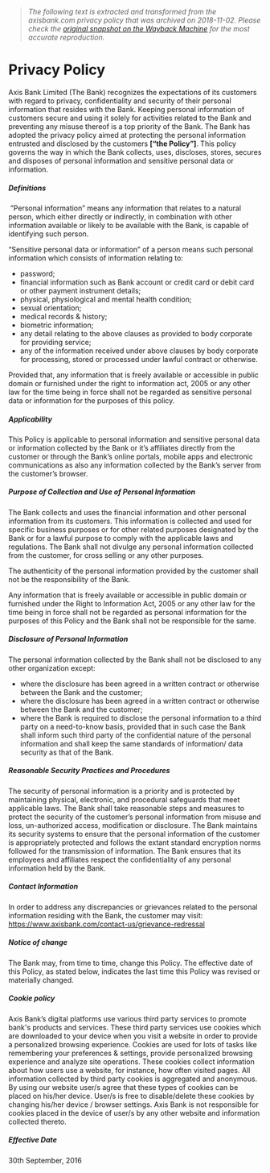 > *The following text is extracted and transformed from the axisbank.com privacy policy that was archived on 2018-11-02. Please check the [original snapshot on the Wayback Machine](https://web.archive.org/web/20181102012614id_/https%3A//www.axisbank.com/privacy-policy) for the most accurate reproduction.*

# Privacy Policy

Axis Bank Limited (The Bank) recognizes the expectations of its customers with regard to privacy, confidentiality and security of their personal information that resides with the Bank. Keeping personal information of customers secure and using it solely for activities related to the Bank and preventing any misuse thereof is a top priority of the Bank. The Bank has adopted the privacy policy aimed at protecting the personal information entrusted and disclosed by the customers **[“the Policy”]**. This policy governs the way in which the Bank collects, uses, discloses, stores, secures and disposes of personal information and sensitive personal data or information.

##### Definitions

 ”Personal information” means any information that relates to a natural person, which either directly or indirectly, in combination with other information available or likely to be available with the Bank, is capable of identifying such person.

“Sensitive personal data or information” of a person means such personal information which consists of information relating to:

  * password;
  * financial information such as Bank account or credit card or debit card or other payment instrument details;
  * physical, physiological and mental health condition;
  * sexual orientation;
  * medical records & history;
  * biometric information;
  * any detail relating to the above clauses as provided to body corporate for providing service;
  * any of the information received under above clauses by body corporate for processing, stored or processed under lawful contract or otherwise.



Provided that, any information that is freely available or accessible in public domain or furnished under the right to information act, 2005 or any other law for the time being in force shall not be regarded as sensitive personal data or information for the purposes of this policy.

##### Applicability

This Policy is applicable to personal information and sensitive personal data or information collected by the Bank or it’s affiliates directly from the customer or through the Bank’s online portals, mobile apps and electronic communications as also any information collected by the Bank’s server from the customer’s browser.

##### Purpose of Collection and Use of Personal Information

The Bank collects and uses the financial information and other personal information from its customers. This information is collected and used for specific business purposes or for other related purposes designated by the Bank or for a lawful purpose to comply with the applicable laws and regulations. The Bank shall not divulge any personal information collected from the customer, for cross selling or any other purposes.

The authenticity of the personal information provided by the customer shall not be the responsibility of the Bank.

Any information that is freely available or accessible in public domain or furnished under the Right to Information Act, 2005 or any other law for the time being in force shall not be regarded as personal information for the purposes of this Policy and the Bank shall not be responsible for the same.

##### Disclosure of Personal Information

The personal information collected by the Bank shall not be disclosed to any other organization except:

  * where the disclosure has been agreed in a written contract or otherwise between the Bank and the customer;
  * where the disclosure has been agreed in a written contract or otherwise between the Bank and the customer;
  * where the Bank is required to disclose the personal information to a third party on a need-to-know basis, provided that in such case the Bank shall inform such third party of the confidential nature of the personal information and shall keep the same standards of information/ data security as that of the Bank.



##### Reasonable Security Practices and Procedures

The security of personal information is a priority and is protected by maintaining physical, electronic, and procedural safeguards that meet applicable laws. The Bank shall take reasonable steps and measures to protect the security of the customer’s personal information from misuse and loss, un-authorized access, modification or disclosure. The Bank maintains its security systems to ensure that the personal information of the customer is appropriately protected and follows the extant standard encryption norms followed for the transmission of information. The Bank ensures that its employees and affiliates respect the confidentiality of any personal information held by the Bank. 

##### Contact Information

In order to address any discrepancies or grievances related to the personal information residing with the Bank, the customer may visit: <https://www.axisbank.com/contact-us/grievance-redressal>

##### Notice of change

The Bank may, from time to time, change this Policy. The effective date of this Policy, as stated below, indicates the last time this Policy was revised or materially changed.

##### Cookie policy 

Axis Bank’s digital platforms use various third party services to promote bank's products and services. These third party services use cookies which are downloaded to your device when you visit a website in order to provide a personalized browsing experience. Cookies are used for lots of tasks like remembering your preferences & settings, provide personalized browsing experience and analyze site operations. These cookies collect information about how users use a website, for instance, how often visited pages. All information collected by third party cookies is aggregated and anonymous. By using our website user/s agree that these types of cookies can be placed on his/her device. User/s is free to disable/delete these cookies by changing his/her device / browser settings. Axis Bank is not responsible for cookies placed in the device of user/s by any other website and information collected thereto.

##### Effective Date

30th September, 2016
